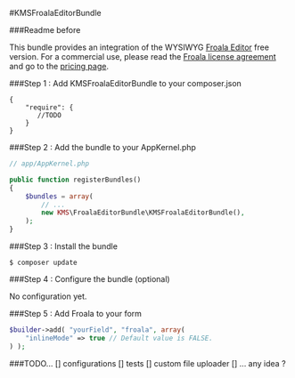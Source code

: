#KMSFroalaEditorBundle

###Readme before

This bundle provides an integration of the WYSIWYG [Froala Editor](https://editor.froala.com/) free version.
For a commercial use, please read the [Froala license agreement](https://editor.froala.com/license) and go to the [pricing page](https://editor.froala.com/pricing).


###Step 1 : Add KMSFroalaEditorBundle to your composer.json

```
{
    "require": {
       //TODO
    }
}
```

###Step 2 : Add the bundle to your AppKernel.php

``` php
// app/AppKernel.php

public function registerBundles()
{
    $bundles = array(
        // ...
        new KMS\FroalaEditorBundle\KMSFroalaEditorBundle(),
    );
}
```

###Step 3 : Install the bundle

`$ composer update`

###Step 4 : Configure the bundle (optional)

No configuration yet.

###Step 5 : Add Froala to your form

``` php
$builder->add( "yourField", "froala", array(
    "inlineMode" => true // Default value is FALSE.
) );
```

###TODO...
[] configurations
[] tests
[] custom file uploader
[] ... any idea ?
